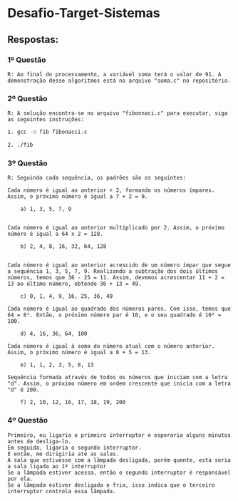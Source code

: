 # Desafio-Target-Sistemas

## Respostas:

### 1º Questão

    R: Ao final do processamento, a variável soma terá o valor de 91. A demonstração desse algoritmos está no arquivo "soma.c" no repositório.


### 2º Questão

    R: A solução encontra-se no arquivo "fibonnaci.c" para executar, siga as seguintes instruções:

```bash
1. gcc -o fib fibonacci.c

2. ./fib

```

### 3º Questão

    R: Seguindo cada sequência, os padrões são os seguintes:

    Cada número é igual ao anterior + 2, formando os números ímpares. Assim, o próximo número é igual a 7 + 2 = 9.

        a) 1, 3, 5, 7, 9


    Cada número é igual ao anterior multiplicado por 2. Assim, o próximo número é igual a 64 x 2 = 128.

        b) 2, 4, 8, 16, 32, 64, 128


    Cada número é igual ao anterior acrescido de um número ímpar que segue a sequência 1, 3, 5, 7, 9. Realizando a subtração dos dois últimos números, temos que 36 - 25 = 11. Assim, devemos acrescentar 11 + 2 = 13 ao último número, obtendo 36 + 13 = 49.

        c) 0, 1, 4, 9, 16, 25, 36, 49

    Cada número é igual ao quadrado dos números pares. Com isso, temos que 64 = 8². Então, o próximo número par é 10, e o seu quadrado é 10² = 100.

        d) 4, 16, 36, 64, 100

    Cada número é igual à soma do número atual com o número anterior. Assim, o próximo número é igual a 8 + 5 = 13.

        e) 1, 1, 2, 3, 5, 8, 13

    Sequência formada através de todos os números que iniciam com a letra "d". Assim, o próximo número em ordem crescente que inicia com a letra "d" é 200.

        f) 2, 10, 12, 16, 17, 18, 19, 200

### 4º Questão

    Primeiro, eu ligaria o primeiro interruptor e esperaria alguns minutos antes de desliga-lo.
    Em seguida, ligaria o segundo interruptor.
    E então, me dirigiria até as salas.
    A sala que estivesse com a lâmpada desligada, porém quente, esta seria a sala ligada ao 1º interruptor
    Se a lâmpada estiver acessa, então o segundo interruptor é responsável por ela.
    Se a lâmpada estiver desligada e fria, isso indica que o terceiro interruptor controla essa lâmpada.



